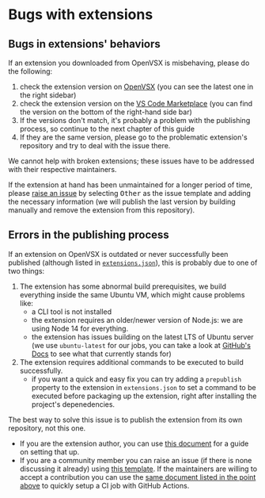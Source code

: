 # Bugs with extensions

## Bugs in extensions' behaviors

If an extension you downloaded from OpenVSX is misbehaving, please do the following:

1. check the extension version on [OpenVSX](https://open-vsx.org/) (you can see the latest one in the right sidebar)
2. check the extension version on the [VS Code Marketplace](https://marketplace.visualstudio.com/) (you can find the version on the bottom of the right-hand side bar)
3. If the versions don't match, it's probably a problem with the publishing process, so continue to the next chapter of this guide
4. If they are the same version, please go to the problematic extension's repository and try to deal with the issue there.

We cannot help with broken extensions; these issues have to be addressed with their respective maintainers.

If the extension at hand has been unmaintained for a longer period of time, please [raise an issue](https://github.com/open-vsx/publish-extensions/issues/new) by selecting <kbd>Other</kbd> as the issue template and adding the necessary information (we will publish the last version by building manually and remove the extension from this repository).

## Errors in the publishing process

If an extension on OpenVSX is outdated or never successfully been published (although listed in [`extensions.json`](https://github.com/open-vsx/publish-extensions/blob/master/extensions.json)), this is probably due to one of two things:

1. The extension has some abnormal build prerequisites, we build everything inside the same Ubuntu VM, which might cause problems like:
    - a CLI tool is not installed
    - the extension requires an older/newer version of Node.js: we are using Node 14 for everything.
    - the extension has issues building on the latest LTS of Ubuntu server (we use `ubuntu-latest` for our jobs, you can take a look at [GitHub's Docs](https://github.com/actions/virtual-environments#available-environments) to see what that currently stands for)
2. The extension requires additional commands to be executed to build successfully. 
    - if you want a quick and easy fix you can try adding a `prepublish` property to the extension in `extensions.json` to set a command to be executed before packaging up the extension, right after installing the project's depenedencies.

The best way to solve this issue is to publish the extension from its own repository, not this one. 
- If you are the extension author, you can use [this document](direct_publish_setup.md) for a guide on setting that up.
- If you are a community member you can raise an issue (if there is none discussing it already) using [this template](external_contribution_request.md). If the maintainers are willing to accept a contribution you can use the [same document listed in the point above](direct_publish_setup.md) to quickly setup a CI job with GitHub Actions.